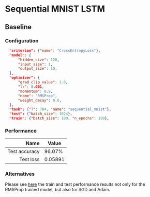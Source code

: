 # Sequential MNIST LSTM

## Baseline

### Configuration

```json
  "criterion": {"name": "CrossEntropyLoss"},
  "model": {
      "hidden_size": 128,
      "input_size": 1,
      "output_size": 10,
  },
  "optimizer": {
      "grad_clip_value": 1.0,
      "lr": 0.001,
      "momentum": 0.9,
      "name": "RMSProp",
      "weight_decay": 0.0,
  },
  "task": {"T": 784, "name": "sequential_mnist"},
  "test": {"batch_size": 1024},
  "train": {"batch_size": 100, "n_epochs": 100},
```

### Performance

| Name          | Value   |
|--------------:|---------|
| Test accuracy | 96.07%  |
| Test loss     | 0.05891 |

### Alternatives

Please see [here](https://wandb.ai/douwe/fptt/reports/LSTM-performance-on-sequential-MNIST--VmlldzoyNzExNTQ3?accessToken=njlxulr3l404ak04huo0fkcju9rb0lapu2mdf2tpasy4zz42tuj5t5zlxex679jq) the train and test performance results not only for the RMSProp trained model, but also for SGD and Adam.

